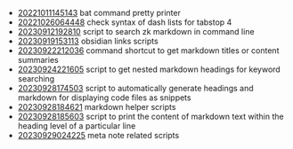 - [20221011145143](/zet/20221011145143/README.md) bat command pretty printer
- [20221026064448](/zet/20221026064448/README.md) check syntax of dash lists for tabstop 4
- [20230912192810](/zet/20230912192810/README.md) script to search zk markdown in command line
- [20230919153113](/zet/20230919153113/README.md) obsidian links scripts
- [20230922212036](/zet/20230922212036/README.md) command shortcut to get markdown titles or content summaries
- [20230924221605](/zet/20230924221605/README.md) script to get nested markdown headings for keyword searching
- [20230928174503](/zet/20230928174503/README.md) script to automatically generate headings and markdown for displaying code files as snippets
- [20230928184621](/zet/20230928184621/README.md) markdown helper scripts
- [20230928185603](/zet/20230928185603/README.md) script to print the content of markdown text within the heading level of a particular line
- [20230929024225](/zet/20230929024225/README.md) meta note related scripts
